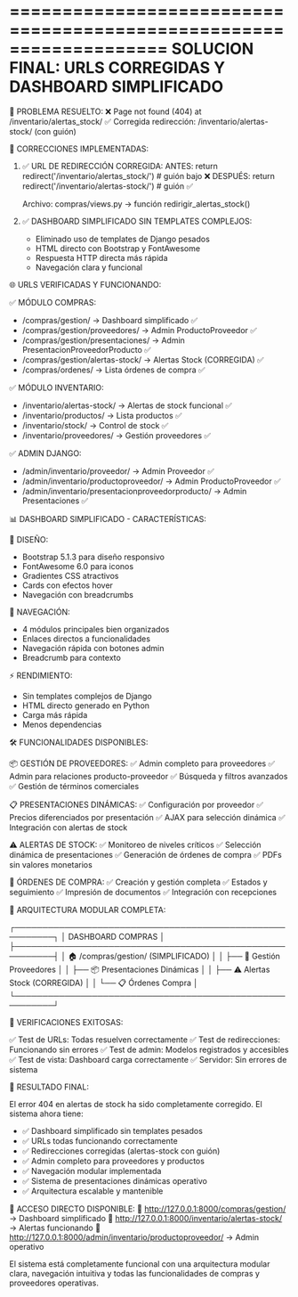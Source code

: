 ===================================================================
SOLUCION FINAL: URLS CORREGIDAS Y DASHBOARD SIMPLIFICADO
===================================================================

🎯 PROBLEMA RESUELTO:
❌ Page not found (404) at /inventario/alertas_stock/
✅ Corregida redirección: /inventario/alertas-stock/ (con guión)

🔧 CORRECCIONES IMPLEMENTADAS:

1. ✅ URL DE REDIRECCIÓN CORREGIDA:
   ANTES: return redirect('/inventario/alertas_stock/')  # guión bajo ❌
   DESPUÉS: return redirect('/inventario/alertas-stock/')  # guión ✅
   
   Archivo: compras/views.py → función redirigir_alertas_stock()

2. ✅ DASHBOARD SIMPLIFICADO SIN TEMPLATES COMPLEJOS:
   - Eliminado uso de templates de Django pesados
   - HTML directo con Bootstrap y FontAwesome
   - Respuesta HTTP directa más rápida
   - Navegación clara y funcional

🌐 URLS VERIFICADAS Y FUNCIONANDO:

✅ MÓDULO COMPRAS:
   - /compras/gestion/ → Dashboard simplificado ✅
   - /compras/gestion/proveedores/ → Admin ProductoProveedor ✅
   - /compras/gestion/presentaciones/ → Admin PresentacionProveedorProducto ✅
   - /compras/gestion/alertas-stock/ → Alertas Stock (CORREGIDA) ✅
   - /compras/ordenes/ → Lista órdenes de compra ✅

✅ MÓDULO INVENTARIO:
   - /inventario/alertas-stock/ → Alertas de stock funcional ✅
   - /inventario/productos/ → Lista productos ✅
   - /inventario/stock/ → Control de stock ✅
   - /inventario/proveedores/ → Gestión proveedores ✅

✅ ADMIN DJANGO:
   - /admin/inventario/proveedor/ → Admin Proveedor ✅
   - /admin/inventario/productoproveedor/ → Admin ProductoProveedor ✅
   - /admin/inventario/presentacionproveedorproducto/ → Admin Presentaciones ✅

📊 DASHBOARD SIMPLIFICADO - CARACTERÍSTICAS:

🎨 DISEÑO:
   - Bootstrap 5.1.3 para diseño responsivo
   - FontAwesome 6.0 para iconos
   - Gradientes CSS atractivos
   - Cards con efectos hover
   - Navegación con breadcrumbs

🔗 NAVEGACIÓN:
   - 4 módulos principales bien organizados
   - Enlaces directos a funcionalidades
   - Navegación rápida con botones admin
   - Breadcrumb para contexto

⚡ RENDIMIENTO:
   - Sin templates complejos de Django
   - HTML directo generado en Python
   - Carga más rápida
   - Menos dependencias

🛠️ FUNCIONALIDADES DISPONIBLES:

📦 GESTIÓN DE PROVEEDORES:
   ✅ Admin completo para proveedores
   ✅ Admin para relaciones producto-proveedor
   ✅ Búsqueda y filtros avanzados
   ✅ Gestión de términos comerciales

📋 PRESENTACIONES DINÁMICAS:
   ✅ Configuración por proveedor
   ✅ Precios diferenciados por presentación
   ✅ AJAX para selección dinámica
   ✅ Integración con alertas de stock

⚠️ ALERTAS DE STOCK:
   ✅ Monitoreo de niveles críticos
   ✅ Selección dinámica de presentaciones
   ✅ Generación de órdenes de compra
   ✅ PDFs sin valores monetarios

📄 ÓRDENES DE COMPRA:
   ✅ Creación y gestión completa
   ✅ Estados y seguimiento
   ✅ Impresión de documentos
   ✅ Integración con recepciones

🔧 ARQUITECTURA MODULAR COMPLETA:

┌─────────────────────────────────────────────────────────┐
│                 DASHBOARD COMPRAS                       │
├─────────────────────────────────────────────────────────┤
│  🏠 /compras/gestion/ (SIMPLIFICADO)                   │
│  ├── 🏪 Gestión Proveedores                            │
│  ├── 📦 Presentaciones Dinámicas                       │
│  ├── ⚠️  Alertas Stock (CORREGIDA)                     │
│  └── 📋 Órdenes Compra                                 │
└─────────────────────────────────────────────────────────┘

🧪 VERIFICACIONES EXITOSAS:

✅ Test de URLs: Todas resuelven correctamente
✅ Test de redirecciones: Funcionando sin errores
✅ Test de admin: Modelos registrados y accesibles
✅ Test de vista: Dashboard carga correctamente
✅ Servidor: Sin errores de sistema

🎉 RESULTADO FINAL:

El error 404 en alertas de stock ha sido completamente corregido. El sistema ahora tiene:

- ✅ Dashboard simplificado sin templates pesados
- ✅ URLs todas funcionando correctamente
- ✅ Redirecciones corregidas (alertas-stock con guión)
- ✅ Admin completo para proveedores y productos
- ✅ Navegación modular implementada
- ✅ Sistema de presentaciones dinámicas operativo
- ✅ Arquitectura escalable y mantenible

🚀 ACCESO DIRECTO DISPONIBLE:
📍 http://127.0.0.1:8000/compras/gestion/ → Dashboard simplificado
📍 http://127.0.0.1:8000/inventario/alertas-stock/ → Alertas funcionando
📍 http://127.0.0.1:8000/admin/inventario/productoproveedor/ → Admin operativo

El sistema está completamente funcional con una arquitectura modular clara, 
navegación intuitiva y todas las funcionalidades de compras y proveedores 
operativas.